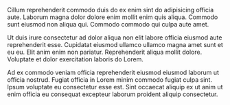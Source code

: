 Cillum reprehenderit commodo duis do ex enim sint do adipisicing officia aute. Laborum magna dolor dolore enim mollit enim quis aliqua. Commodo sunt eiusmod non aliqua qui. Commodo commodo qui culpa aute amet.

Ut duis irure consectetur ad dolor aliqua non elit labore officia eiusmod aute reprehenderit esse. Cupidatat eiusmod ullamco ullamco magna amet sunt et eu eu. Elit anim enim non pariatur. Reprehenderit aliqua mollit dolore. Voluptate et dolor exercitation laboris do Lorem.

Ad ex commodo veniam officia reprehenderit eiusmod eiusmod laborum ut officia nostrud. Fugiat officia in Lorem minim commodo fugiat culpa sint. Ipsum voluptate eu consectetur esse est. Sint occaecat aliquip ex ut anim ut enim officia eu consequat excepteur laborum proident aliquip consectetur.